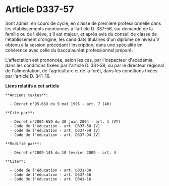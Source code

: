 # Article D337-57

Sont admis, en cours de cycle, en classe de première professionnelle dans les établissements mentionnés à l'article D.
337-56, sur demande de la famille ou de l'élève, s'il est majeur, et après avis du conseil de classe de l'établissement
d'origine, les candidats titulaires d'un diplôme de niveau V obtenu à la session précédant l'inscription, dans une spécialité
en cohérence avec celle du baccalauréat professionnel préparé.

L'affectation est prononcée, selon les cas, par l'inspecteur d'académie, dans les conditions fixées par l'article D. 331-38,
ou par le directeur régional de l'alimentation, de l'agriculture et de la forêt, dans les conditions fixées par l'article D.
341-16.

**Liens relatifs à cet article**

	**Anciens textes**:

	  - Décret n°95-663 du 9 mai 1995 - art. 7 (Ab)

	**Cité par**:

	  - Décret n°2004-659 du 30 juin 2004 - art. 1 (VT)
	  - Code de l'éducation - art. D337-58 (V)
	  - Code de l'éducation - art. D337-59 (V)
	  - Code de l'éducation - art. D337-94 (V)

	**Modifié par**:

	  - Décret n°2009-145 du 10 février 2009 - art. 4

	**Cite**:

	  - Code de l'éducation - art. D331-38
	  - Code de l'éducation - art. D337-56
	  - Code de l'éducation - art. D341-16
